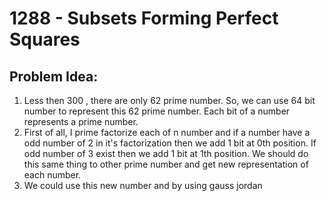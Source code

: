 # 1288 - Subsets Forming Perfect Squares
##  Problem Idea:

 1. Less then 300 , there are only 62 prime number. So, we can use 64 bit number to represent this 62 prime number. Each bit of a number represents a prime number.
 2. First of all, I prime factorize each of n number and if a number have a odd number of 2 in it's factorization then we add 1 bit at 0th position. If odd number of 3 exist then we add 1 bit at 1th position. We should do this same thing to other prime number and get new representation of each number.
 3. We could use this new number and by using gauss jordan


<!--stackedit_data:
eyJoaXN0b3J5IjpbLTg2NDIyOTg1OSwtMTAyODA5MDQ0OF19
-->